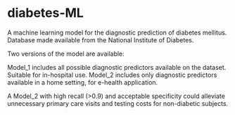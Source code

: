 # diabetes-ML
A machine learning model for the diagnostic prediction of diabetes mellitus.
Database made available from the National Institute of Diabetes.

Two versions of the model are available:

Model_1 includes all possible diagnostic predictors available on the dataset. Suitable for in-hospital use.
Model_2 includes only diagnostic predictors available in a home setting, for e-health application. 

A Model_2 with high recall (>0.9) and acceptable specificity could alleviate unnecessary primary care visits and testing costs for non-diabetic subjects.
